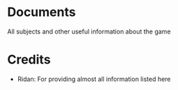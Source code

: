 Documents
=========

All subjects and other useful information about the game


Credits
=======

- Ridan: For providing almost all information listed here
